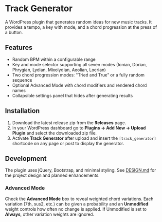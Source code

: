 # Track Generator

A WordPress plugin that generates random ideas for new music tracks. It provides a tempo, a key with mode, and a chord progression at the press of a button.

## Features

- Random BPM within a configurable range
- Key and mode selector supporting all seven modes (Ionian, Dorian, Phrygian, Lydian, Mixolydian, Aeolian, Locrian)
- Two chord progression modes: "Tried and True" or a fully random sequence
- Optional Advanced Mode with chord modifiers and rendered chord names
- Collapsible settings panel that hides after generating results

## Installation

1. Download the latest release zip from the **Releases** page.
2. In your WordPress dashboard go to **Plugins → Add New → Upload Plugin** and select the downloaded zip file.
3. Activate **Track Generator** after upload and insert the `[track_generator]` shortcode on any page or post to display the generator.

## Development

The plugin uses jQuery, Bootstrap, and minimal styling. See [DESIGN.md](DESIGN.md) for the project design and planned enhancements.

### Advanced Mode

Check the **Advanced Mode** box to reveal weighted chord variations. Each variation (7th, sus2, etc.) can be given a probability and an **Unmodified** weight controls how often no change is applied. If Unmodified is set to **Always**, other variation weights are ignored.
